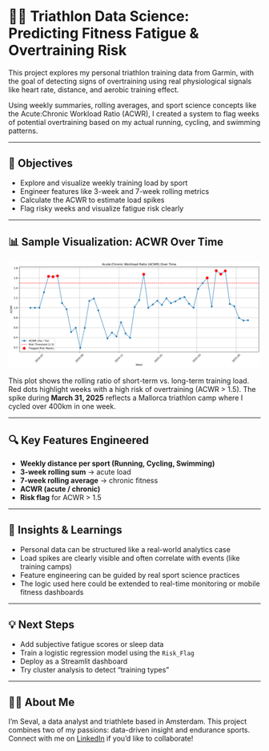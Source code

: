 # 🏃‍♀️ Triathlon Data Science: Predicting Fitness Fatigue & Overtraining Risk

This project explores my personal triathlon training data from Garmin, with the goal of detecting signs of overtraining using real physiological signals like heart rate, distance, and aerobic training effect. 

Using weekly summaries, rolling averages, and sport science concepts like the Acute:Chronic Workload Ratio (ACWR), I created a system to flag weeks of potential overtraining based on my actual running, cycling, and swimming patterns.

---

## 🎯 Objectives

- Explore and visualize weekly training load by sport  
- Engineer features like 3-week and 7-week rolling metrics  
- Calculate the ACWR to estimate load spikes  
- Flag risky weeks and visualize fatigue risk clearly  

---

## 📊 Sample Visualization: ACWR Over Time

![ACWR Plot](images/acwr_plot.png)

This plot shows the rolling ratio of short-term vs. long-term training load. Red dots highlight weeks with a high risk of overtraining (ACWR > 1.5). The spike during **March 31, 2025** reflects a Mallorca triathlon camp where I cycled over 400km in one week.

---

## 🔍 Key Features Engineered

- **Weekly distance per sport (Running, Cycling, Swimming)**  
- **3-week rolling sum** → acute load  
- **7-week rolling average** → chronic fitness  
- **ACWR (acute / chronic)**  
- **Risk flag** for ACWR > 1.5  

---

## 🧠 Insights & Learnings

- Personal data can be structured like a real-world analytics case  
- Load spikes are clearly visible and often correlate with events (like training camps)  
- Feature engineering can be guided by real sport science practices  
- The logic used here could be extended to real-time monitoring or mobile fitness dashboards

---

## 💡 Next Steps

- Add subjective fatigue scores or sleep data  
- Train a logistic regression model using the `Risk_Flag`  
- Deploy as a Streamlit dashboard  
- Try cluster analysis to detect “training types”

---

## 🙋‍♀️ About Me

I’m Seval, a data analyst and triathlete based in Amsterdam. This project combines two of my passions: data-driven insight and endurance sports. Connect with me on [LinkedIn](https://www.linkedin.com/in/sevalbozkurt) if you’d like to collaborate!
